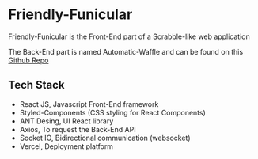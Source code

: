 # Friendly-Funicular

Friendly-Funicular is the Front-End part of a Scrabble-like web application

The Back-End part is named Automatic-Waffle and can be found on this [Github Repo](https://github.com/Tanguy-Tanguy-Corp/automatic-waffle)

## Tech Stack
- React JS, Javascript Front-End framework
- Styled-Components (CSS styling for React Components)
- ANT Desing, UI React library
- Axios, To request the Back-End API
- Socket IO, Bidirectional communication (websocket)
- Vercel, Deployment platform